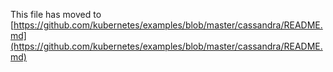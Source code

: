 This file has moved to [https://github.com/kubernetes/examples/blob/master/cassandra/README.md](https://github.com/kubernetes/examples/blob/master/cassandra/README.md)
